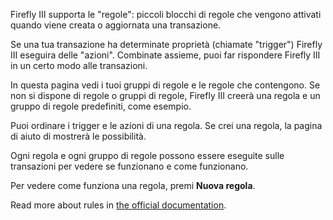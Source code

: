 Firefly III supporta le "regole": piccoli blocchi di regole che vengono attivati ​​quando viene creata o aggiornata una transazione.

Se una tua transazione ha determinate proprietà (chiamate "trigger") Firefly III eseguira delle "azioni". Combinate assieme, puoi far rispondere Firefly III in un certo modo alle transazioni.

In questa pagina vedi i tuoi gruppi di regole e le regole che contengono. Se non si dispone di regole o gruppi di regole, Firefly III creerà una regola e un gruppo di regole predefiniti, come esempio.

Puoi ordinare i trigger e le azioni di una regola. Se crei una regola, la pagina di aiuto di mostrerà le possibilità.

Ogni regola e ogni gruppo di regole possono essere eseguite sulle transazioni per vedere se funzionano e come funzionano.

Per vedere come funziona una regola, premi **Nuova regola**.

Read more about rules in [the official documentation](https://docs.firefly-iii.org/advanced-concepts/rules).
